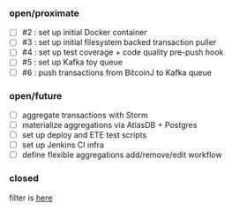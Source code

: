 ### open/proximate
- [ ] #2 : set up initial Docker container
- [ ] #3 : set up initial filesystem backed transaction puller
- [ ] #4 : set up test coverage + code quality pre-push hook
- [ ] #5 : set up Kafka toy queue
- [ ] #6 : push transactions from BitcoinJ to Kafka queue

### open/future
- [ ] aggregate transactions with Storm
- [ ] materialize aggregations via AtlasDB + Postgres
- [ ] set up deploy and ETE test scripts
- [ ] set up Jenkins CI infra
- [ ] define flexible aggregations add/remove/edit workflow

### closed
filter is [here](https://github.com/drausin/bitcoin-flow/issues?utf8=%E2%9C%93&q=is%3Aissue+is%3Aclose)

